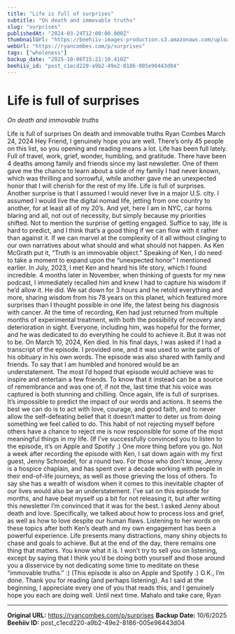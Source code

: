 ```yaml
---
title: "Life is full of surprises"
subtitle: "On death and immovable truths"
slug: "surprises"
publishedAt: "2024-03-24T12:00:00.000Z"
thumbnailUrl: "https://beehiiv-images-production.s3.amazonaws.com/uploads/asset/file/62905a33-89e7-4f19-a5c9-26df1317d824/nathan-bingle-K9MaGDSbOTg-unsplash.jpg?t=1711648188"
webUrl: "https://ryancombes.com/p/surprises"
tags: ["wholeness"]
backup_date: "2025-10-06T15:21:10.410Z"
beehiiv_id: "post_c1ecd220-a9b2-49e2-8186-005e96443d04"
---
```


# Life is full of surprises

*On death and immovable truths*



Life is full of surprises On death and immovable truths Ryan Combes March 24, 2024 Hey Friend, I genuinely hope you are well. There’s only 45 people on this list, so you opening and reading means a lot. Life has been full lately. Full of travel, work, grief, wonder, humbling, and gratitude. There have been 4 deaths among family and friends since my last newsletter. One of them gave me the chance to learn about a side of my family I had never known, which was thrilling and sorrowful, while another gave me an unexpected honor that I will cherish for the rest of my life. Life is full of surprises. Another surprise is that I assumed I would never live in a major U.S. city. I assumed I would live the digital nomad life, jetting from one country to another, for at least all of my 20’s. And yet, here I am in NYC, car horns blaring and all, not out of necessity, but simply because my priorities shifted. Not to mention the surprise of getting engaged. Suffice to say, life is hard to predict, and I think that’s a good thing if we can flow with it rather than against it. If we can marvel at the complexity of it all without clinging to our own narratives about what should and what should not happen. As Ken McGrath put it, “Truth is an immovable object.” Speaking of Ken, I do need to take a moment to expand upon the “unexpected honor” I mentioned earlier. In July, 2023, I met Ken and heard his life story, which I found incredible. 4 months later in November, when thinking of guests for my new podcast, I immediately recalled him and knew I had to capture his wisdom if he’d allow it. He did. We sat down for 3 hours and he retold everything and more, sharing wisdom from his 78 years on this planet, which featured more surprises than I thought possible in one life, the latest being his diagnosis with cancer. At the time of recording, Ken had just returned from multiple months of experimental treatment, with both the possibility of recovery and deterioration in sight. Everyone, including him, was hopeful for the former, and he was dedicated to do everything he could to achieve it. But it was not to be. On March 10, 2024, Ken died. In his final days, I was asked if I had a transcript of the episode. I provided one, and it was used to write parts of his obituary in his own words. The episode was also shared with family and friends. To say that I am humbled and honored would be an understatement. The most I’d hoped that episode would achieve was to inspire and entertain a few friends. To know that it instead can be a source of remembrance and was one of, if not the, last time that his voice was captured is both stunning and chilling. Once again, life is full of surprises. It’s impossible to predict the impact of our words and actions. It seems the best we can do is to act with love, courage, and good faith, and to never allow the self-defeating belief that it doesn’t matter to deter us from doing something we feel called to do. This habit of not rejecting myself before others have a chance to reject me is now responsible for some of the most meaningful things in my life. (If I’ve successfully convinced you to listen to the episode, it’s on Apple and Spotify .) One more thing before you go. Not a week after recording the episode with Ken, I sat down again with my first guest, Jenny Schroedel, for a round two. For those who don’t know, Jenny is a hospice chaplain, and has spent over a decade working with people in their end-of-life journeys, as well as those grieving the loss of others. To say she has a wealth of wisdom when it comes to this inevitable chapter of our lives would also be an understatement. I’ve sat on this episode for months, and have beat myself up a bit for not releasing it, but after writing this newsletter I’m convinced that it was for the best. I asked Jenny about death and love. Specifically, we talked about how to process loss and grief, as well as how to love despite our human flaws. Listening to her words on these topics after both Ken’s death and my own engagement has been a powerful experience. Life presents many distractions, many shiny objects to chase and goals to achieve. But at the end of the day, there remains one thing that matters. You know what it is. I won’t try to sell you on listening, except by saying that I think you’d be doing both yourself and those around you a disservice by not dedicating some time to meditate on these “immovable truths.” :) (This episode is also on Apple and Spotify .) O.K., I’m done. Thank you for reading (and perhaps listening). As I said at the beginning, I appreciate every one of you that reads this, and I genuinely hope you each are doing well. Until next time. Mahalo and take care, Ryan

---

**Original URL:** https://ryancombes.com/p/surprises
**Backup Date:** 10/6/2025
**Beehiiv ID:** post_c1ecd220-a9b2-49e2-8186-005e96443d04

